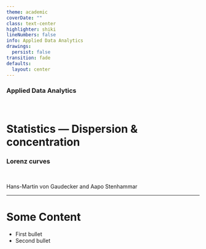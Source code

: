 ```yaml
---
theme: academic
coverDate: ""
class: text-center
highlighter: shiki
lineNumbers: false
info: Applied Data Analytics
drawings:
  persist: false
transition: fade
defaults:
  layout: center
---
```


### Applied Data Analytics

<br/>

# Statistics — Dispersion & concentration

### Lorenz curves

<br/>


Hans-Martin von Gaudecker and Aapo Stenhammar

---

# Some Content

- First bullet
- Second bullet
